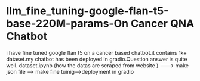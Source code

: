 # llm_fine_tuning-google-flan-t5-base-220M-params-On Cancer QNA Chatbot
i have fine tuned google flan t5 on a cancer based chatbot.it contains 1k+ dataset.my chatbot has been deployed in gradio.Question answer is quite well.
dataset.ipynb (how the datas are scraped from website ) ---> make json file --> make fine tuinig-->deployment in gradio
